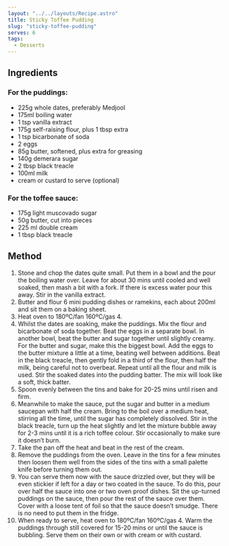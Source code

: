 ```yaml
---
layout: "../../layouts/Recipe.astro"
title: Sticky Toffee Pudding
slug: "sticky-toffee-pudding"
serves: 6
tags:
  - Desserts
---
```


## Ingredients


### For the puddings:

- 225g whole dates, preferably Medjool
- 175ml boiling water
- 1 tsp vanilla extract
- 175g self-raising flour, plus 1 tbsp extra
- 1 tsp bicarbonate of soda
- 2 eggs
- 85g butter, softened, plus extra for greasing
- 140g demerara sugar
- 2 tbsp black treacle
- 100ml milk
- cream or custard to serve (optional)

### For the toffee sauce:

- 175g light muscovado sugar
- 50g butter, cut into pieces
- 225 ml double cream
- 1 tbsp black treacle

## Method

1. Stone and chop the dates quite small. Put them in a bowl and the pour the boiling water over. Leave for about 30 mins until cooled and well soaked, then mash a bit with a fork. If there is excess water pour this away. Stir in the vanilla extract.
1. Butter and flour 6 mini pudding dishes or ramekins, each about 200ml and sit them on a baking sheet.
1. Heat oven to 180ºC/fan 160ºC/gas 4.
1. Whilst the dates are soaking, make the puddings. Mix the flour and bicarbonate of soda together. Beat the eggs in a separate bowl. In another bowl, beat the butter and sugar together until slightly creamy. For the butter and sugar, make this the biggest bowl. Add the eggs to the butter mixture a little at a time, beating well between additions. Beat in the black treacle, then gently fold in a third of the flour, then half the milk, being careful not to overbeat. Repeat until all the flour and milk is used. Stir the soaked dates into the pudding batter. The mix will look like a soft, thick batter.
1. Spoon evenly between the tins and bake for 20-25 mins until risen and firm.
1. Meanwhile to make the sauce, put the sugar and butter in a medium saucepan with half the cream. Bring to the boil over a medium heat, stirring all the time, until the sugar has completely dissolved. Stir in the black treacle, turn up the heat slightly and let the mixture bubble away for 2-3 mins until it is a rich toffee colour. Stir occasionally to make sure it doesn’t burn.
1. Take the pan off the heat and beat in the rest of the cream.
1. Remove the puddings from the oven. Leave in the tins for a few minutes then loosen them well from the sides of the tins with a small palette knife before turning them out.
1. You can serve them now with the sauce drizzled over, but they will be even stickier if left for a day or two coated in the sauce. To do this, pour over half the sauce into one or two oven proof dishes. Sit the up-turned puddings on the sauce, then pour the rest of the sauce over them. Cover with a loose tent of foil so that the sauce doesn’t smudge. There is no need to put them in the fridge.
1. When ready to serve, heat oven to 180ºC/fan 160ºC/gas 4. Warm the puddings through still covered for 15-20 mins or until the sauce is bubbling. Serve them on their own or with cream or with custard.